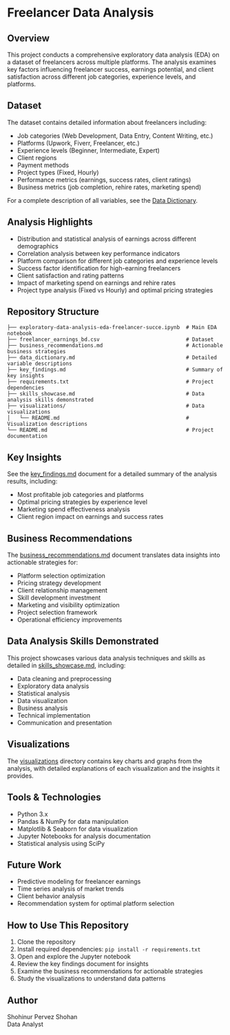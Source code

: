 # Freelancer Data Analysis

## Overview
This project conducts a comprehensive exploratory data analysis (EDA) on a dataset of freelancers across multiple platforms. The analysis examines key factors influencing freelancer success, earnings potential, and client satisfaction across different job categories, experience levels, and platforms.

## Dataset
The dataset contains detailed information about freelancers including:

- Job categories (Web Development, Data Entry, Content Writing, etc.)
- Platforms (Upwork, Fiverr, Freelancer, etc.)
- Experience levels (Beginner, Intermediate, Expert)
- Client regions
- Payment methods
- Project types (Fixed, Hourly)
- Performance metrics (earnings, success rates, client ratings)
- Business metrics (job completion, rehire rates, marketing spend)

For a complete description of all variables, see the [Data Dictionary](data_dictionary.md).

## Analysis Highlights
- Distribution and statistical analysis of earnings across different demographics
- Correlation analysis between key performance indicators
- Platform comparison for different job categories and experience levels
- Success factor identification for high-earning freelancers
- Client satisfaction and rating patterns
- Impact of marketing spend on earnings and rehire rates
- Project type analysis (Fixed vs Hourly) and optimal pricing strategies

## Repository Structure
```
├── exploratory-data-analysis-eda-freelancer-succe.ipynb  # Main EDA notebook
├── freelancer_earnings_bd.csv                            # Dataset
├── business_recommendations.md                           # Actionable business strategies
├── data_dictionary.md                                    # Detailed variable descriptions
├── key_findings.md                                       # Summary of key insights
├── requirements.txt                                      # Project dependencies
├── skills_showcase.md                                    # Data analysis skills demonstrated
├── visualizations/                                       # Data visualizations
│   └── README.md                                         # Visualization descriptions
└── README.md                                             # Project documentation
```

## Key Insights
See the [key_findings.md](key_findings.md) document for a detailed summary of the analysis results, including:
- Most profitable job categories and platforms
- Optimal pricing strategies by experience level
- Marketing spend effectiveness analysis
- Client region impact on earnings and success rates

## Business Recommendations
The [business_recommendations.md](business_recommendations.md) document translates data insights into actionable strategies for:
- Platform selection optimization
- Pricing strategy development
- Client relationship management
- Skill development investment
- Marketing and visibility optimization
- Project selection framework
- Operational efficiency improvements

## Data Analysis Skills Demonstrated
This project showcases various data analysis techniques and skills as detailed in [skills_showcase.md](skills_showcase.md), including:
- Data cleaning and preprocessing
- Exploratory data analysis
- Statistical analysis
- Data visualization
- Business analysis
- Technical implementation
- Communication and presentation

## Visualizations
The [visualizations](visualizations/) directory contains key charts and graphs from the analysis, with detailed explanations of each visualization and the insights it provides.

## Tools & Technologies
- Python 3.x
- Pandas & NumPy for data manipulation
- Matplotlib & Seaborn for data visualization
- Jupyter Notebooks for analysis documentation
- Statistical analysis using SciPy

## Future Work
- Predictive modeling for freelancer earnings
- Time series analysis of market trends
- Client behavior analysis
- Recommendation system for optimal platform selection

## How to Use This Repository
1. Clone the repository
2. Install required dependencies: `pip install -r requirements.txt`
3. Open and explore the Jupyter notebook
4. Review the key findings document for insights
5. Examine the business recommendations for actionable strategies
6. Study the visualizations to understand data patterns

## Author
Shohinur Pervez Shohan  
Data Analyst